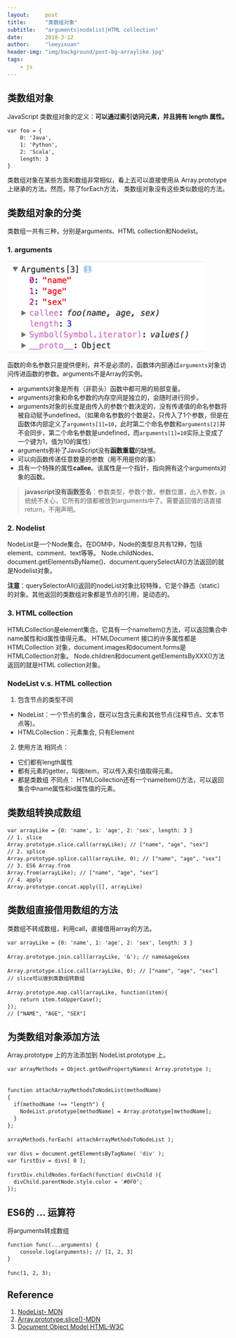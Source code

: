 ```yaml
---
layout:     post
title:      "类数组对象"
subtitle:   "arguments|nodelist|HTML collection"
date:       2018-3-12
author:     "leeyixuan"
header-img: "img/background/post-bg-arraylike.jpg"
tags:
    - js
---
```


## 类数组对象
JavaScript 类数组对象的定义：**可以通过索引访问元素，并且拥有 length 属性。**

```
var foo = {
    0: 'Java',
    1: 'Python',
    2: 'Scala',
    length: 3
}
```

类数组对象在某些方面和数组非常相似，看上去可以直接使用从 Array.prototype 上继承的方法。然而，除了forEach方法， 类数组对象没有这些类似数组的方法。

## 类数组对象的分类
类数组一共有三种，分别是arguments、HTML collection和Nodelist。
### 1. arguments
<img class="shadow" width="450" src="https://www.github.com/CoolRabbit520/photos/raw/master/小书匠/1525664392591.jpg" />

函数的命名参数只是提供便利，并不是必须的，函数体内部通过`arguments`对象访问传进函数的参数。arguments不是Array的实例。
- arguments对象是所有（非箭头）函数中都可用的局部变量。
- arguments对象和命名参数的内存空间是独立的，会随时进行同步。
- arguments对象的长度是由传入的参数个数决定的，没有传递值的命名参数将被自动赋予undefined。（如果命名参数的个数是2，只传入了1个参数，但是在函数体内部定义了`arguments[1]=10`，此时第二个命名参数和`arguments[2]`并不会同步，第二个命名参数是undefined，而`arguments[1]=10`实际上变成了一个键为1，值为10的属性）
- arguments弥补了JavaScript没有**函数重载**的缺憾。
- 可以向函数传递任意数量的参数（用不用是你的事）
- 具有一个特殊的属性**callee**。该属性是一个指针，指向拥有这个arguments对象的函数。

> **javascript没有函数签名**：参数类型，参数个数，参数位置，出入参数，js统统不关心，它所有的值都被放到arguments中了。需要返回值的话直接return，不用声明。

### 2. Nodelist
NodeList是一个Node集合。在DOM中，Node的类型总共有12种，包括element、comment、text等等。
Node.childNodes、document.getElementsByName()、document.querySelectAll()方法返回的就是Nodelist对象。

**注意**：querySelectorAll()返回的nodeList对象比较特殊，它是个静态（static）的对象。其他返回的类数组对象都是节点的引用，是动态的。
### 3. HTML collection
HTMLCollection是element集合。它具有一个nameItem()方法，可以返回集合中name属性和id属性值得元素。
HTMLDocument 接口的许多属性都是 HTMLCollection 对象，document.images和document.forms是HTMLCollection对象。
Node.children和document.getElementsByXXX()方法返回的就是HTML collection对象。

### NodeList v.s. HTML collection
1. 包含节点的类型不同
- NodeList：一个节点的集合，既可以包含元素和其他节点(注释节点、文本节点等)。
- HTMLCollection：元素集合, 只有Element
2. 使用方法
相同点：
- 它们都有length属性
- 都有元素的getter，叫做item，可以传入索引值取得元素。
- 都是类数组
不同点：
HTMLCollection还有一个nameItem()方法，可以返回集合中name属性和id属性值的元素。

## 类数组转换成数组

```
var arrayLike = {0: 'name', 1: 'age', 2: 'sex', length: 3 }
// 1. slice
Array.prototype.slice.call(arrayLike); // ["name", "age", "sex"] 
// 2. splice
Array.prototype.splice.call(arrayLike, 0); // ["name", "age", "sex"] 
// 3. ES6 Array.from
Array.from(arrayLike); // ["name", "age", "sex"] 
// 4. apply
Array.prototype.concat.apply([], arrayLike)
```

## 类数组直接借用数组的方法
类数组不转成数组，利用call，直接借用array的方法。


```
var arrayLike = {0: 'name', 1: 'age', 2: 'sex', length: 3 }

Array.prototype.join.call(arrayLike, '&'); // name&age&sex

Array.prototype.slice.call(arrayLike, 0); // ["name", "age", "sex"] 
// slice可以做到类数组转数组

Array.prototype.map.call(arrayLike, function(item){
    return item.toUpperCase();
}); 
// ["NAME", "AGE", "SEX"]
```
## 为类数组对象添加方法
Array.prototype 上的方法添加到 NodeList.prototype 上。
```
var arrayMethods = Object.getOwnPropertyNames( Array.prototype );


function attachArrayMethodsToNodeList(methodName)
{
  if(methodName !== "length") {
    NodeList.prototype[methodName] = Array.prototype[methodName];
  }
};

arrayMethods.forEach( attachArrayMethodsToNodeList );
 
var divs = document.getElementsByTagName( 'div' );
var firstDiv = divs[ 0 ];

firstDiv.childNodes.forEach(function( divChild ){
  divChild.parentNode.style.color = '#0F0';
});
```
## ES6的 ... 运算符
将arguments转成数组
```
function func(...arguments) {
    console.log(arguments); // [1, 2, 3]
}

func(1, 2, 3);
```

## Reference
1.  [NodeList- MDN](https://developer.mozilla.org/zh-CN/docs/Web/API/NodeList)
2.  [Array.prototype.slice()-MDN](https://developer.mozilla.org/zh-CN/docs/Web/JavaScript/Reference/Global_Objects/Array/slice)
3. [Document Object Model HTML-W3C](https://www.w3.org/TR/DOM-Level-2-HTML/html.html#ID-75708506)
